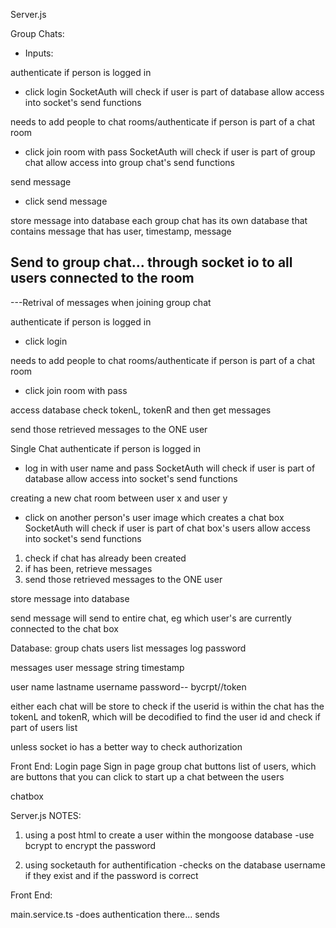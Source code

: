 Server.js

Group Chats:
- Inputs: 

authenticate if person is logged in 
  - click login
  SocketAuth will check if user is part of database
    allow access into socket's send functions

needs to add people to chat rooms/authenticate if person is part of a chat room
  - click join room with pass
  SocketAuth will check if user is part of group chat
    allow access into group chat's send functions

send message
  - click send message

store message into database
  each group chat has its own database that contains
    message that has user, timestamp, message

Send to group chat...
  through socket io to all users connected to the room
-----------------------------------------------------------------
---Retrival of messages when joining group chat
 
authenticate if person is logged in 
  - click login

needs to add people to chat rooms/authenticate if person is part of a chat room
  - click join room with pass

access database
  check tokenL, tokenR and then get messages

send those retrieved messages to the ONE user




Single Chat
authenticate if person is logged in 
  - log in with user name and pass
  SocketAuth will check if user is part of database
    allow access into socket's send functions

creating a new chat room between user x and user y
  - click on another person's user image which creates a chat box
  SocketAuth will check if user is part of chat box's users
    allow access into socket's send functions  
  1) check if chat has already been created
  2) if has been, retrieve messages
  3) send those retrieved messages to the ONE user

store message into database

send message
  will send to entire chat, eg which user's are currently connected to the chat box



Database:
group chats
  users list
  messages log
  password

messages
  user
  message string
  timestamp

user
  name
  lastname
  username
  password-- bycrpt//token

  either each chat will be store to check if the userid is within the chat has the tokenL and tokenR, which will be decodified to find the user id and check if part of users list

  unless socket io has a better way to check authorization



Front End:
Login page
Sign in page
group chat buttons
list of users, which are buttons that you can click to start up a chat between the users

chatbox





Server.js NOTES:
1) using a post html to create a user within the mongoose database
  -use bcrypt to encrypt the password

2) using socketauth for authentification
  -checks on the database username if they exist and if the password is correct



Front End: 

main.service.ts
  -does authentication there... sends
